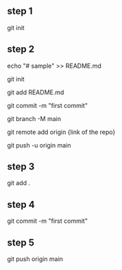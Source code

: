 
## step 1

git init
## step 2


echo "# sample" >> README.md

git init

git add README.md

git commit -m "first commit"

git branch -M main

git remote add origin {link of the repo}

git push -u origin main
## step 3

git add .
## step 4

git commit -m "first commit"
## step 5

git push origin main

